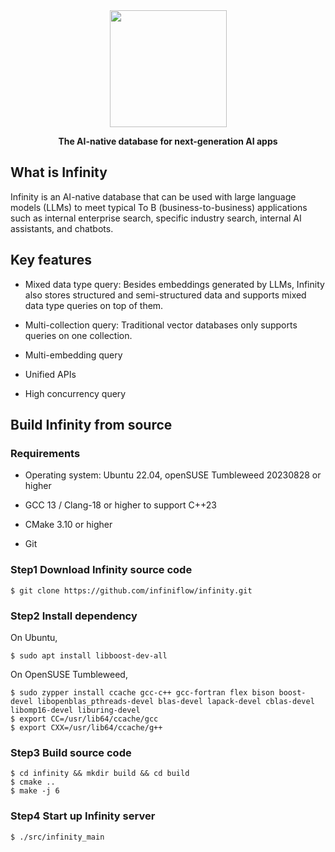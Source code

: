<div align="center">
  <img width="187" src="https://user-images.githubusercontent.com/93570324/234292265-889228a8-7a68-4e2d-b891-f75262410af1.png"/>
</div>

<p align="center">
    <b>The AI-native database for next-generation AI apps</b>
</p>

## What is Infinity

Infinity is an AI-native database that can be used with large language models (LLMs) to meet typical To B (business-to-business) applications such as internal enterprise search, specific industry search, internal AI assistants, and chatbots. 

## Key features

- Mixed data type query: Besides embeddings generated by LLMs, Infinity also stores structured and semi-structured data and supports mixed data type queries on top of them. 

- Multi-collection query: Traditional vector databases only supports queries on one collection. 

- Multi-embedding query

- Unified APIs

- High concurrency query

## Build Infinity from source
### Requirements

-   Operating system: Ubuntu 22.04,  openSUSE Tumbleweed 20230828 or higher

-   GCC 13 / Clang-18 or higher to support C++23

-   CMake 3.10 or higher

-   Git

### Step1 Download Infinity source code

```shell
$ git clone https://github.com/infiniflow/infinity.git
```

### Step2 Install dependency

On Ubuntu,
```shell
$ sudo apt install libboost-dev-all
```

On OpenSUSE Tumbleweed,
```shell
$ sudo zypper install ccache gcc-c++ gcc-fortran flex bison boost-devel libopenblas_pthreads-devel blas-devel lapack-devel cblas-devel libomp16-devel liburing-devel
$ export CC=/usr/lib64/ccache/gcc
$ export CXX=/usr/lib64/ccache/g++
```

### Step3 Build source code

```shell
$ cd infinity && mkdir build && cd build
$ cmake ..
$ make -j 6
```

### Step4 Start up Infinity server

```shell
$ ./src/infinity_main
```
